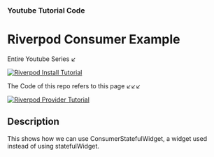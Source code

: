 ### Youtube Tutorial Code

# Riverpod Consumer Example

Entire Youtube Series ↙️

[![Riverpod Install Tutorial](https://img.youtube.com/vi/HbrtQYEPsoo/0.jpg)](https://www.youtube.com/watch?v=HbrtQYEPsoo&list=PLzaGtnxLcM7HYt-MhMZ-j0Bmeo4RqPHoS)

The Code of this repo refers to this page ↙️↙️↙️

[![Riverpod Provider Tutorial](https://img.youtube.com/vi/c5zEXOsbhtU/0.jpg)](https://www.youtube.com/watch?v=c5zEXOsbhtU)

## Description

This shows how we can use ConsumerStatefulWidget, a widget used instead of using statefulWidget.
